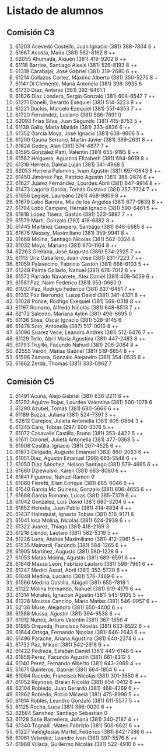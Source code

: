 # Listado de alumnos

## Comisión C3
01.  61203  Acevedo Costello, Juan Ignacio            (381) 388-7804         6 + 
02.  61667  Acosta, Maira                             (381) 562-8162         8 ++
03.  62055  Ahumada, Aiquén                           (381) 419-9202         8 ++
04.  61118  Barrios, Santiago Alexis                  (381) 526-8193         8 ++
05.  61319  Carabajal, José Gabriel                   (381) 319-2680         6 ++
06.  61214  Collazos Cortez, Máximo Alberto           (381) 350-5275         8 + 
07.  61141  Di Clemente, María Antonela               (381) 398-3935         6   
08.  61730  Diaz, Antonio                             (381) 392-6461         1   
09.  61626  Diaz Londero, Sergio Gonzalo              (381) 604-6547         7 ++
10.  61271  Donelli, Gerardo Exequiel                 (381) 514-3223         8 ++
11.  61221  Duclós, Marcelo Ezequiel                  (381) 551-4353         7 ++
12.  61720  Fernández, Luciano                        (381) 586-7891         0   
13.  62093  Frías Silva, Juan Segundo                 (381) 415-8753         5 + 
14.  61139  Gallo, María Matilde                      (381) 333-4836         6 ++
15.  61352  García Moya, José Ignacio                 (381) 638-9006         5 + 
16.  61200  Gauna Serrano, Martín Javier              (381) 389-2631         8 ++
17.  61624  Godoy, Alan                               (381) 574-4877         7 + 
18.  61595  González Patti, Valentín                  (381) 655-9195         8 ++
19.  61562  Helguera, Agustina Elizabeth              (381) 694-9619         8 + 
20.  61318  Herrera, Dalma Luján                      (381) 341-4968         5   
21.  62053  Herrera Palomino, Ivam Agustín            (381) 697-0643         8 ++
22.  61450  Jiménez Paz, Patricio Agustín             (381) 388-2674         6 ++
23.  61627  Juárez Fernández, Lourdes Abril           (381) 647-9914         8 ++
24.  61473  Lagoria García, Tomás Gustavo             (381) 357-7724         7 ++
25.  61956  Leglisé, Laureano                         (261) 468-9809         8 ++
26.  61679  Lobo Barrera, Mia de los Angeles          (381) 677-0639         8 ++
27.  61794  Lobo Campero, Hernán Ignacio              (381) 590-6461         5 ++
28.  61818  Lopez Tisera, Gaston                      (381) 523-5887         7 ++
29.  61579  Marti, Gonzalo                            (381) 418-6882         8 + 
30.  61445  Martínez Campero, Santiago                (381) 646-6685         8 ++
31.  61676  Massey, Maximiliano                       (381) 359-9941         8  +
32.  61668  Molina, Santiago Nicolas                  (381) 582-0324         4   
33.  61032  Moya, Mariano                             (381) 670-1164         8 ++
34.  62263  Orellana, José Augusto                    (386) 534-2925         7 ++
35.  61113  Oriz Caballero, Juan José                 (381) 631-7223         7 ++
36.  61059  Palavecino, Fabricio Gaston               (381) 666-6103         5 ++
37.  61248  Palma Collado, Nahuel                     (381) 674-7012         8 ++
38.  61572  Parrado Navarrete, Alex Daniel            (381) 409-5039         6 + 
39.  61581  Paz, Naim Federico                        (381) 353-0060         0   
40.  61037  Paz, Rodrigo Federico                     (381) 637-6461         7 ++
41.  61312  Paz Berrondo, Lucas David                 (381) 341-4321         8 ++
42.  61028  Ponce, Rodrigo Exequiel                   (381) 569-0318         8 ++
43.  61197  Romano, Alfredo Nicolás                   (381) 648-8513         7 ++
44.  62172  Salcedo, Mariana Aylen                    (381) 496-6695         0   
45.  61136  Sosa, Oscar Ignacio                       (381) 528-9145         6   
46.  61478  Soto, Antonella                           (387) 517-0010         8 ++
47.  61096  Suarez Vece, Leandro Andres               (381) 512-6476         7 ++
48.  61129  Tello, Abril María Agostina               (381) 447-2483         8 ++
49.  61793  Trujillo, Facundo Nahuel                  (381) 206-2084         8 + 
50.  62555  Verón, Matias Gabriel                     (381) 519-6654         8 ++
51.  61596  Zamora, Gonzalo Alejandro                 (381) 354-0535         6 + 
52.  61862  Zerda, Thomas                             (381) 333-0962         7   

## Comisión C5
01.  61491  Acuña, Alejo Gabriel                      (381) 636-2211         6 ++
02.  61252  Aguirre Rojas, Lourdes Valentina          (381) 500-1078         6   
03.  61290  Azubel, Tomas                             (381) 680-5666         6 ++
04.  61189  Buzza, Juliana                            (381) 524-7391         3 ++
05.  62612  Campos, Julieta Antonella                 (381) 605-0864         3 + 
06.  61345  Caro, Tobias                              (297) 500-3076         5 ++
07.  61072  Casavalle Castillo, Bruno                 (381) 353-4422         5 ++
08.  61611  Coronel, Julieta Antonella                (381) 477-0368         5 + 
09.  61908  Costilla, Ignacio                         (381) 207-4525         6 ++
10.  61673  Delgado, Augusto Emanuel                  (383) 860-2063         6 ++
11.  61051  Diaz, Agustin Emanuel                     (296) 663-5548         6 ++
12.  61050  Diaz Sánchez, Nelson Santiago             (381) 579-4665         6 ++
13.  61680  Dziewulski, Karen                         (381) 683-8080         6 ++
14.  61641  Figueroa, Nahuel Ramon                                           0   
15.  61060  Fioretti, Elian Enrique                   (381) 685-6046         6 ++
16.  61540  Garcia Mc Guiness, Gonzalo                (381) 606-4655         6 ++
17.  61688  García Romano, Lucas                      (381) 385-7379         6 ++
18.  61042  Gonzalez, Luis David                      (381) 680-3204         6 ++
19.  61652  Heredia, Juan Pablo                       (381) 414-4834         4 ++
20.  61437  Holmquist, Ignacio Tobias                 (381) 516-9171         6   
21.  61041  Iosa Molina, Nicolás                      (381) 624-2939         6 ++
22.  61322  Juarez, Thiago                            (381) 418-2169         3   
23.  61218  Liendo, Lautaro                           (381) 582-5319         5 ++
24.  61226  Luna, Andres Maximiliano                  (381) 412-2061         5 ++
25.  61535  Mainardi, Facundo                         (381) 584-1265         6 ++
26.  61905  Martinez, Augusto                         (381) 580-1228         6 + 
27.  61053  Matas Molina, Agustín                     (381) 689-6591         6 ++
28.  61848  Mazza Leon, Fabrizio Lautaro              (381) 598-7961         6 ++
29.  61247  Medici Assaf, Abril                       (381) 352-5720         6 ++
30.  61048  Medina, Luciano                           (381) 576-7469         6 ++
31.  61566  Medina Costilla, Abigail                  (381) 655-7818         1   
32.  61122  Molina Hernando, Nahuel                   (381) 619-4179         6 ++
33.  61314  Morales, Ignacion Agustin                 (381) 545-9105         5 ++
34.  61328  Moussa Cancino, Mario Matias              (381) 546-0957         6 ++
35.  62136  Muse, Alejandro                           (381) 650-4400         6 ++
36.  61588  Mussa, Agustín                            (381) 394-9538         6 ++
37.  61912  Nuñez, Arturo Valentin                    (381) 367-1656         4   
38.  61985  Orqueda, Francisco Nicolás                (381) 633-8522         6 ++
39.  61644  Ortega, Fernando Nicolas                  (381) 646-2643         6 ++
40.  61496  Parache, Ariana Agustina                  (381) 640-2374         6 ++
41.  61732  Paz, Mikael                               (381) 542-2918         6 ++
42.  61422  Pedraza, Estaban Daniel                   (381) 449-6148         6 ++
43.  61858  Perez, Facundo Agustin                    (381) 661-8312         5   
44.  61140  Perez, Fernando Alberto                   (381) 643-2069         4 ++
45.  61671  Quinteros, Gabriel                        (381) 664-1854         6 ++
46.  61064  Racedo, Francisco Nicolas                 (381) 301-3850         6 ++
47.  61052  Reynoso, Braian Nicolás                   (381) 654-0412         6 ++
48.  62104  Robledo, Juan Gerardo                     (381) 468-4269         6 ++
49.  61962  Robledo, Rocio Micaela                    (381) 475-8990         5 ++
50.  61914  Robles, Leandro Gonzalo                   (381) 611-5577         5 ++
51.  61125  Rocha, Luca                               (381) 386-0020         6 ++
52.  62564  Sanchez, Santiago Sebastian                                      0   
53.  61128  Satle Barreñera, Johana                   (381) 340-2187         4 ++
54.  61340  Tognalli, Mateo Fabrizio                  (381) 506-6621         6 ++
55.  61227  Valdiglesias Martel, Federico             (381) 642-7386         6 ++
56.  61061  Velardez, Leandro Ivan                    (381) 397-5576         6 ++
57.  61988  Villada, Guillermo Nicolás                (381) 522-4910         6 ++
